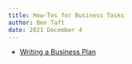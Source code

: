 ```yaml
---
title: How-Tos for Business Tasks
author: Ben Taft
date: 2021 December 4
---
```


- [Writing a Business Plan](biz/plan/)
